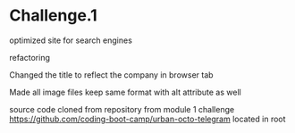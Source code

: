 # Challenge.1
optimized site for search engines 

refactoring


Changed the title to reflect the company in browser tab




Made all image files keep same format with alt attribute as well

source code cloned from repository from module 1 challenge https://github.com/coding-boot-camp/urban-octo-telegram located in root 
